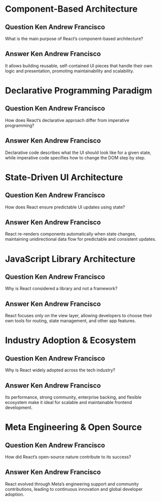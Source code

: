 # Component-Based Architecture

## Question Ken Andrew Francisco
What is the main purpose of React’s component-based architecture?

## Answer Ken Andrew Francisco
It allows building reusable, self-contained UI pieces that handle their own logic and presentation, promoting maintainability and scalability.

# Declarative Programming Paradigm

## Question Ken Andrew Francisco
How does React’s declarative approach differ from imperative programming?

## Answer Ken Andrew Francisco
Declarative code describes what the UI should look like for a given state, while imperative code specifies how to change the DOM step by step.

# State-Driven UI Architecture

## Question Ken Andrew Francisco
How does React ensure predictable UI updates using state?

## Answer Ken Andrew Francisco
React re-renders components automatically when state changes, maintaining unidirectional data flow for predictable and consistent updates.

# JavaScript Library Architecture

## Question Ken Andrew Francisco
Why is React considered a library and not a framework?

## Answer Ken Andrew Francisco
React focuses only on the view layer, allowing developers to choose their own tools for routing, state management, and other app features.

# Industry Adoption & Ecosystem

## Question Ken Andrew Francisco
Why is React widely adopted across the tech industry?

## Answer Ken Andrew Francisco
Its performance, strong community, enterprise backing, and flexible ecosystem make it ideal for scalable and maintainable frontend development.

# Meta Engineering & Open Source

## Question Ken Andrew Francisco
How did React’s open-source nature contribute to its success?

## Answer Ken Andrew Francisco
React evolved through Meta’s engineering support and community contributions, leading to continuous innovation and global developer adoption.